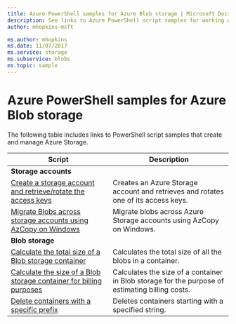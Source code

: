 ```yaml
---
title: Azure PowerShell samples for Azure Blob storage | Microsoft Docs
description: See links to Azure PowerShell script samples for working with Azure Blob storage, such as creating a storage account, migrating blobs across accounts, and more.
author: mhopkins-msft

ms.author: mhopkins
ms.date: 11/07/2017
ms.service: storage
ms.subservice: blobs
ms.topic: sample
---
```


# Azure PowerShell samples for Azure Blob storage

The following table includes links to PowerShell script samples that create and manage Azure Storage.

| Script | Description |
|---|---|
|**Storage accounts**||
| [Create a storage account and retrieve/rotate the access keys](../scripts/storage-common-rotate-account-keys-powershell.md?toc=%2fpowershell%2fmodule%2ftoc.json)| Creates an Azure Storage account and retrieves and rotates one of its access keys. |
| [Migrate Blobs across storage accounts using AzCopy on Windows](/previous-versions/azure/storage/storage-common-transfer-between-storage-accounts?toc=%252fpowershell%252fmodule%252ftoc.json)| Migrate blobs across Azure Storage accounts using AzCopy on Windows. |
|**Blob storage**||
| [Calculate the total size of a Blob storage container](../scripts/storage-blobs-container-calculate-size-powershell.md?toc=%2fpowershell%2fmodule%2ftoc.json) | Calculates the total size of all the blobs in a container. |
| [Calculate the size of a Blob storage container for billing purposes](../scripts/storage-blobs-container-calculate-billing-size-powershell.md?toc=%2fpowershell%2fmodule%2ftoc.json) | Calculates the size of a container in Blob storage for the purpose of estimating billing costs. |
| [Delete containers with a specific prefix](../scripts/storage-blobs-container-delete-by-prefix-powershell.md?toc=%2fpowershell%2fmodule%2ftoc.json) | Deletes containers starting with a specified string. |